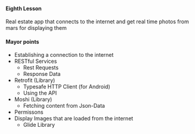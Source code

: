 #### Eighth Lesson

Real estate app that connects to the internet and get real time photos from mars for displaying them

#### Mayor points

* Establishing a connection to the internet 
* RESTful Services
  * Rest Requests
  * Response Data
* Retrofit (Library)
  * Typesafe HTTP Client (for Android)
  * Using the API
* Moshi (Library)
  * Fetching content from Json-Data
* Permissons
* Display Images that are loaded from the internet
  * Glide Library